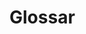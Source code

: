 # Glossar

<html>

<title>
All Inclusive?
<title>
<body>
<a href="https://static.uni-graz.at/fileadmin/Akgl/4_Fuer_MitarbeiterInnen/leitfaden-nichtdiskriminierende-sprache_BMWA.pdf"/a>
<a href="http://www.leserlich.info/"/a>
<body>

<html>
